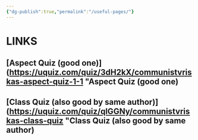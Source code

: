 ```yaml
---
{"dg-publish":true,"permalink":"/useful-pages/"}
---
```


# LINKS

## [Aspect Quiz (good one)](https://uquiz.com/quiz/3dH2kX/communistvriskas-aspect-quiz-1-1 "Aspect Quiz (good one)
## [Class Quiz (also good by same author)](https://uquiz.com/quiz/qlGGNy/communistvriskas-class-quiz "Class Quiz (also good by same author)